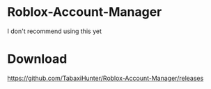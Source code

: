 # Roblox-Account-Manager

I don't recommend using this yet

# Download

https://github.com/TabaxiHunter/Roblox-Account-Manager/releases
